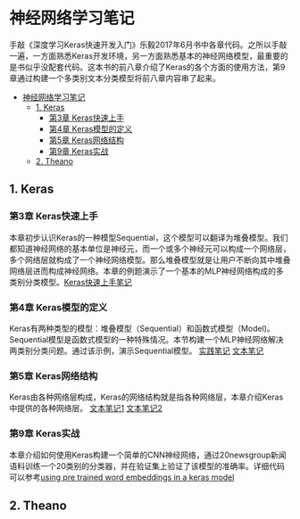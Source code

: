 # 神经网络学习笔记

手敲《深度学习Keras快速开发入门》乐毅2017年6月书中各章代码。之所以手敲一遍，一方面熟悉Keras开发环境，另一方面熟悉基本的神经网络模型，最重要的是书似乎没配套代码。这本书的前八章介绍了Keras的各个方面的使用方法，第9章通过构建一个多类别文本分类模型将前八章内容串了起来。

<!-- TOC -->

- [神经网络学习笔记](#神经网络学习笔记)
    - [1. Keras](#1-keras)
        - [第3章 Keras快速上手](#第3章-keras快速上手)
        - [第4章 Keras模型的定义](#第4章-keras模型的定义)
        - [第5章 Keras网络结构](#第5章-keras网络结构)
        - [第9章 Keras实战](#第9章-keras实战)
    - [2. Theano](#2-theano)

<!-- /TOC -->

## 1. Keras

### 第3章 Keras快速上手

本章初步认识Keras的一种模型Sequential，这个模型可以翻译为堆叠模型。我们都知道神经网络的基本单位是神经元，而一个或多个神经元可以构成一个网络层，多个网络层就构成了一个神经网络模型。那么堆叠模型就是让用户不断向其中堆叠网络层进而构成神经网络。本章的例题演示了一个基本的MLP神经网络构成的多类别分类模型。[Keras快速上手笔记](https://github.com/baiziyuandyufei/start_keras/blob/master/Chap3/Chap3%20Keras%E5%BF%AB%E9%80%9F%E4%B8%8A%E6%89%8B.ipynb)

### 第4章 Keras模型的定义

Keras有两种类型的模型：堆叠模型（Sequential）和函数式模型（Model)。Sequential模型是函数式模型的一种特殊情况。本节构建一个MLP神经网络解决两类别分类问题。通过该示例，演示Sequential模型。
[实践笔记](https://github.com/baiziyuandyufei/start_keras/blob/master/Chap4/Chap4%20Keras%E6%A8%A1%E5%9E%8B%E7%9A%84%E5%AE%9A%E4%B9%89.ipynb)
[文本笔记](https://zhuanlan.zhihu.com/p/79883773)

### 第5章 Keras网络结构

Keras由各种网络层构成，Keras的网络结构就是指各种网络层，本章介绍Keras中提供的各种网络层。
[文本笔记1](https://github.com/baiziyuandyufei/start_keras/blob/master/Chap5/Chap5%20Keras%E7%BD%91%E7%BB%9C%E7%BB%93%E6%9E%84.md)
[文本笔记2](https://zhuanlan.zhihu.com/p/79883773)

### 第9章 Keras实战

本章介绍如何使用Keras构建一个简单的CNN神经网络，通过20newsgroup新闻语料训练一个20类别的分类器，并在验证集上验证了该模型的准确率。详细代码可以参考[using pre trained word embeddings in a keras model](https://blog.keras.io/using-pre-trained-word-embeddings-in-a-keras-model.html?spm=a2c4e.11153959.blogcont221681.21.4ec062f0OhwRQk)

## 2. Theano

